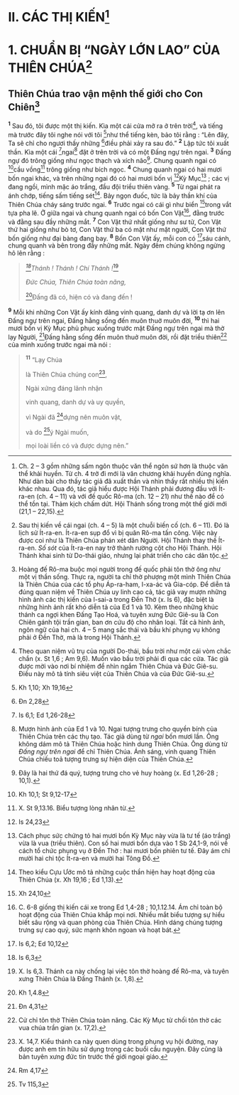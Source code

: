 # II. CÁC THỊ KIẾN[^1-1011a685-b8fe-45ab-8fce-0f1a8a8cf287]

# 1. CHUẨN BỊ “NGÀY LỚN LAO” CỦA THIÊN CHÚA[^2-1011a685-b8fe-45ab-8fce-0f1a8a8cf287]

## Thiên Chúa trao vận mệnh thế giới cho Con Chiên[^3-1011a685-b8fe-45ab-8fce-0f1a8a8cf287]

<sup><b>1</b></sup> Sau đó, tôi được một thị kiến. Kìa một cái cửa mở ra ở trên trời[^4-1011a685-b8fe-45ab-8fce-0f1a8a8cf287], và tiếng mà trước đây tôi nghe nói với tôi [^1@-1011a685-b8fe-45ab-8fce-0f1a8a8cf287]như thể tiếng kèn, bảo tôi rằng : “Lên đây, Ta sẽ chỉ cho ngươi thấy những [^2@-1011a685-b8fe-45ab-8fce-0f1a8a8cf287]điều phải xảy ra sau đó.” <sup><b>2</b></sup> Lập tức tôi xuất thần. Kìa một cái [^3@-1011a685-b8fe-45ab-8fce-0f1a8a8cf287]ngai[^5-1011a685-b8fe-45ab-8fce-0f1a8a8cf287] đặt ở trên trời và có một Đấng ngự trên ngai. <sup><b>3</b></sup> Đấng ngự đó trông giống như ngọc thạch và xích não[^6-1011a685-b8fe-45ab-8fce-0f1a8a8cf287]. Chung quanh ngai có [^4@-1011a685-b8fe-45ab-8fce-0f1a8a8cf287]cầu vồng[^7-1011a685-b8fe-45ab-8fce-0f1a8a8cf287] trông giống như bích ngọc. <sup><b>4</b></sup> Chung quanh ngai có hai mươi bốn ngai khác, và trên những ngai đó có hai mươi bốn vị [^5@-1011a685-b8fe-45ab-8fce-0f1a8a8cf287]Kỳ Mục[^8-1011a685-b8fe-45ab-8fce-0f1a8a8cf287] ; các vị đang ngồi, mình mặc áo trắng, đầu đội triều thiên vàng. <sup><b>5</b></sup> Từ ngai phát ra ánh chớp, tiếng sấm tiếng sét[^9-1011a685-b8fe-45ab-8fce-0f1a8a8cf287]. Bảy ngọn đuốc, tức là bảy thần khí của Thiên Chúa cháy sáng trước ngai. <sup><b>6</b></sup> Trước ngai có cái gì như biển [^6@-1011a685-b8fe-45ab-8fce-0f1a8a8cf287]trong vắt tựa pha lê. Ở giữa ngai và chung quanh ngai có bốn Con Vật[^10-1011a685-b8fe-45ab-8fce-0f1a8a8cf287], đằng trước và đằng sau đầy những mắt. <sup><b>7</b></sup> Con Vật thứ nhất giống như sư tử, Con Vật thứ hai giống như bò tơ, Con Vật thứ ba có mặt như mặt người, Con Vật thứ bốn giống như đại bàng đang bay. <sup><b>8</b></sup> Bốn Con Vật ấy, mỗi con có [^7@-1011a685-b8fe-45ab-8fce-0f1a8a8cf287]sáu cánh, chung quanh và bên trong đầy những mắt. Ngày đêm chúng không ngừng hô lên rằng :

> _[^8@-1011a685-b8fe-45ab-8fce-0f1a8a8cf287]Thánh ! Thánh ! Chí Thánh !_[^11-1011a685-b8fe-45ab-8fce-0f1a8a8cf287]
>
> _Đức Chúa, Thiên Chúa toàn năng,_
>
> [^9@-1011a685-b8fe-45ab-8fce-0f1a8a8cf287]Đấng đã có, hiện có và đang đến !

<sup><b>9</b></sup> Mỗi khi những Con Vật ấy kính dâng vinh quang, danh dự và lời tạ ơn lên Đấng ngự trên ngai, Đấng hằng sống đến muôn thuở muôn đời, <sup><b>10</b></sup> thì hai mươi bốn vị Kỳ Mục phủ phục xuống trước mặt Đấng ngự trên ngai mà thờ lạy Người, [^10@-1011a685-b8fe-45ab-8fce-0f1a8a8cf287]Đấng hằng sống đến muôn thuở muôn đời, rồi đặt triều thiên[^12-1011a685-b8fe-45ab-8fce-0f1a8a8cf287] của mình xuống trước ngai mà nói :

> <sup><b>11</b></sup> “Lạy Chúa
>
> là Thiên Chúa chúng con[^13-1011a685-b8fe-45ab-8fce-0f1a8a8cf287],
>
> Ngài xứng đáng lãnh nhận
>
> vinh quang, danh dự và uy quyền,
>
> vì Ngài đã [^11@-1011a685-b8fe-45ab-8fce-0f1a8a8cf287]dựng nên muôn vật,
>
> và do [^12@-1011a685-b8fe-45ab-8fce-0f1a8a8cf287]ý Ngài muốn,
>
> mọi loài liền có và được dựng nên.”

[^1-1011a685-b8fe-45ab-8fce-0f1a8a8cf287]: Ch. 2 – 3 gồm những sấm ngôn thuộc văn thể ngôn sứ hơn là thuộc văn thể khải huyền. Từ ch. 4 trở đi mới là văn chương khải huyền đúng nghĩa. Như dàn bài cho thấy tác giả đã xuất thần và nhìn thấy rất nhiều thị kiến khác nhau. Qua đó, tác giả hiểu được Hội Thánh phải đương đầu với Ít-ra-en (ch. 4 – 11) và với đế quốc Rô-ma (ch. 12 – 21) như thế nào để có thể tồn tại. Thảm kịch chấm dứt. Hội Thánh sống trong một thế giới mới (21,1 – 22,15).

[^2-1011a685-b8fe-45ab-8fce-0f1a8a8cf287]: Sau thị kiến về cái ngai (ch. 4 – 5) là một chuỗi biến cố (ch. 6 – 11). Đó là lịch sử Ít-ra-en. Ít-ra-en sụp đổ vì bị quân Rô-ma tấn công. Việc này được coi như là Thiên Chúa phán xét dân Người. Hội Thánh thay thế Ít-ra-en. _Số sót_ của Ít-ra-en nay trở thành rường cột cho Hội Thánh. Hội Thánh khai sinh từ Do-thái giáo, nhưng lại phát triển cho các dân tộc.

[^3-1011a685-b8fe-45ab-8fce-0f1a8a8cf287]: Hoàng đế Rô-ma buộc mọi người trong đế quốc phải tôn thờ ông như một vị thần sống. Thực ra, người ta chỉ thờ phượng một mình Thiên Chúa là Thiên Chúa của các tổ phụ Áp-ra-ham, I-xa-ác và Gia-cóp. Để diễn tả đúng quan niệm về Thiên Chúa uy linh cao cả, tác giả vay mượn những hình ảnh các thị kiến của I-sai-a trong Đền Thờ (x. Is 6), đặc biệt là những hình ảnh rất khó diễn tả của Ed 1 và 10. Kèm theo những khúc thánh ca ngợi khen Đấng Tạo Hoá, và tuyên xưng Đức Giê-su là Con Chiên gánh tội trần gian, ban ơn cứu độ cho nhân loại. Tất cả hình ảnh, ngôn ngữ của hai ch. 4 – 5 mang sắc thái và bầu khí phụng vụ không phải ở Đền Thờ, mà là trong Hội Thánh.

[^4-1011a685-b8fe-45ab-8fce-0f1a8a8cf287]: Theo quan niệm vũ trụ của người Do-thái, bầu trời như một cái vòm chắc chắn (x. St 1,6 ; Am 9,6). Muốn vào bầu trời phải đi qua các cửa. Tác giả được mời vào nơi bí nhiệm để nhìn ngắm Thiên Chúa và Đức Giê-su. Điều này mô tả tính siêu việt của Thiên Chúa và của Đức Giê-su.

[^5-1011a685-b8fe-45ab-8fce-0f1a8a8cf287]: Mượn hình ảnh của Ed 1 và 10. Ngai tượng trưng cho quyền bính của Thiên Chúa trên các thụ tạo. Tác giả dùng từ _ngai_ bốn mươi lần. Ông không dám mô tả Thiên Chúa hoặc hình dung Thiên Chúa. Ông dùng từ _Đấng ngự trên ngai_ để chỉ Thiên Chúa. Ánh sáng, vinh quang Thiên Chúa chiếu toả tượng trưng sự hiện diện của Thiên Chúa.

[^6-1011a685-b8fe-45ab-8fce-0f1a8a8cf287]: Đây là hai thứ đá quý, tượng trưng cho vẻ huy hoàng (x. Ed 1,26-28 ; 10,1).

[^7-1011a685-b8fe-45ab-8fce-0f1a8a8cf287]: X. St 9,13.16. Biểu tượng lòng nhân từ.

[^8-1011a685-b8fe-45ab-8fce-0f1a8a8cf287]: Cách phục sức chứng tỏ hai mươi bốn Kỳ Mục này vừa là tư tế (áo trắng) vừa là vua (triều thiên). Con số hai mươi bốn dựa vào 1 Sb 24,1-9, nói về cách tổ chức phụng vụ ở Đền Thờ : hai mươi bốn phiên tư tế. Đây ám chỉ mười hai chi tộc Ít-ra-en và mười hai Tông Đồ.

[^9-1011a685-b8fe-45ab-8fce-0f1a8a8cf287]: Theo kiểu Cựu Ước mô tả những cuộc thần hiện hay hoạt động của Thiên Chúa (x. Xh 19,16 ; Ed 1,13).

[^10-1011a685-b8fe-45ab-8fce-0f1a8a8cf287]: C. 6-8 giống thị kiến cái xe trong Ed 1,4-28 ; 10,1.12.14. Ám chỉ toàn bộ hoạt động của Thiên Chúa khắp mọi nơi. Nhiều mắt biểu tượng sự hiểu biết sâu rộng và quan phòng của Thiên Chúa. Hình dáng chúng tượng trưng sự cao quý, sức mạnh khôn ngoan và hoạt bát.

[^11-1011a685-b8fe-45ab-8fce-0f1a8a8cf287]: X. Is 6,3. Thánh ca này chống lại việc tôn thờ hoàng đế Rô-ma, và tuyên xưng Thiên Chúa là Đấng Thánh (x. 1,8).

[^12-1011a685-b8fe-45ab-8fce-0f1a8a8cf287]: Cử chỉ tôn thờ Thiên Chúa toàn năng. Các Kỳ Mục từ chối tôn thờ các vua chúa trần gian (x. 17,2).

[^13-1011a685-b8fe-45ab-8fce-0f1a8a8cf287]: X. 14,7. Kiểu thánh ca này quen dùng trong phụng vụ hội đường, nay được anh em tín hữu sử dụng trong các buổi cầu nguyện. Đây cũng là bản tuyên xưng đức tin trước thế giới ngoại giáo.

[^1@-1011a685-b8fe-45ab-8fce-0f1a8a8cf287]: Kh 1,10; Xh 19,16

[^2@-1011a685-b8fe-45ab-8fce-0f1a8a8cf287]: Đn 2,28

[^3@-1011a685-b8fe-45ab-8fce-0f1a8a8cf287]: Is 6,1; Ed 1,26-28

[^4@-1011a685-b8fe-45ab-8fce-0f1a8a8cf287]: Kh 10,1; St 9,12-17

[^5@-1011a685-b8fe-45ab-8fce-0f1a8a8cf287]: Is 24,23

[^6@-1011a685-b8fe-45ab-8fce-0f1a8a8cf287]: Xh 24,10

[^7@-1011a685-b8fe-45ab-8fce-0f1a8a8cf287]: Is 6,2; Ed 10,12

[^8@-1011a685-b8fe-45ab-8fce-0f1a8a8cf287]: Is 6,3

[^9@-1011a685-b8fe-45ab-8fce-0f1a8a8cf287]: Kh 1,4.8

[^10@-1011a685-b8fe-45ab-8fce-0f1a8a8cf287]: Đn 4,31

[^11@-1011a685-b8fe-45ab-8fce-0f1a8a8cf287]: Rm 4,17

[^12@-1011a685-b8fe-45ab-8fce-0f1a8a8cf287]: Tv 115,3
